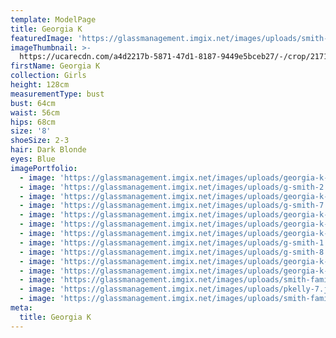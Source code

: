 ```yaml
---
template: ModelPage
title: Georgia K
featuredImage: 'https://glassmanagement.imgix.net/images/uploads/smith-family-5.jpg'
imageThumbnail: >-
  https://ucarecdn.com/a4d2217b-5871-47d1-8187-9449e5bceb27/-/crop/2171x2257/0,0/-/preview/
firstName: Georgia K
collection: Girls
height: 128cm
measurementType: bust
bust: 64cm
waist: 56cm
hips: 68cm
size: '8'
shoeSize: 2-3
hair: Dark Blonde
eyes: Blue
imagePortfolio:
  - image: 'https://glassmanagement.imgix.net/images/uploads/georgia-k-2.jpg'
  - image: 'https://glassmanagement.imgix.net/images/uploads/g-smith-2.jpg'
  - image: 'https://glassmanagement.imgix.net/images/uploads/georgia-k-1.jpg'
  - image: 'https://glassmanagement.imgix.net/images/uploads/g-smith-7.jpg'
  - image: 'https://glassmanagement.imgix.net/images/uploads/georgia-k-6.jpg'
  - image: 'https://glassmanagement.imgix.net/images/uploads/georgia-k-3.jpg'
  - image: 'https://glassmanagement.imgix.net/images/uploads/georgia-k-8.jpg'
  - image: 'https://glassmanagement.imgix.net/images/uploads/g-smith-1.jpg'
  - image: 'https://glassmanagement.imgix.net/images/uploads/g-smith-8.jpg'
  - image: 'https://glassmanagement.imgix.net/images/uploads/georgia-k-7.jpg'
  - image: 'https://glassmanagement.imgix.net/images/uploads/georgia-k-5.jpg'
  - image: 'https://glassmanagement.imgix.net/images/uploads/smith-family-5.jpg'
  - image: 'https://glassmanagement.imgix.net/images/uploads/pkelly-7.jpg'
  - image: 'https://glassmanagement.imgix.net/images/uploads/smith-family.jpg'
meta:
  title: Georgia K
---
```



